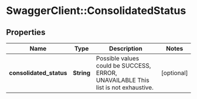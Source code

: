 # SwaggerClient::ConsolidatedStatus

## Properties
Name | Type | Description | Notes
------------ | ------------- | ------------- | -------------
**consolidated_status** | **String** | Possible values could be SUCCESS, ERROR, UNAVAILABLE This list is not exhaustive.  | [optional] 


